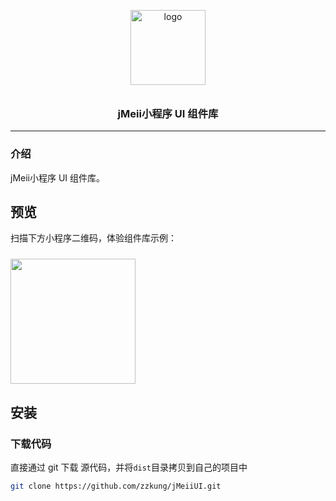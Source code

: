 <p align="center">
  <img alt="logo" src="https://blog.zzkung.com/AppImg/jMeii_img/logo.png" width="120" style="margin-bottom: 10px;">
</p>
<h3 align="center">jMeii小程序 UI 组件库</h3>

<!-- <p align="center">
  <img src="https://img.shields.io/badge/License-MIT-blue.svg?style=for-the-badge&color=#4fc08d" />
  <img src="https://img.shields.io/npm/dm/@vant/weapp.svg?style=for-the-badge&color=#4fc08d" alt="downloads" />
</p> -->

---

### 介绍

jMeii小程序 UI 组件库。

## 预览

扫描下方小程序二维码，体验组件库示例：

<img src="https://blog.zzkung.com/AppImg/jMeii_img/spCode.jpg" width="200" height="200" style="margin-top: 10px;" >

## 安装

### 下载代码

直接通过 git 下载 源代码，并将`dist`目录拷贝到自己的项目中
```bash
git clone https://github.com/zzkung/jMeiiUI.git
```

<!-- ## 使用组件

以按钮组件为例，只需要在 json 文件中引入按钮对应的自定义组件即可

```json
{
  "usingComponents": {
    "van-button": "/path/to/vant-weapp/dist/button/index"
  }
}
```

接着就可以在 wxml 中直接使用组件

```html
<van-button type="primary">按钮</van-button>
``` -->


<!-- ## 基础库版本

Vant Weapp 最低支持到小程序基础库 2.2.3 版本

## 开源协议

本项目基于 [MIT](https://zh.wikipedia.org/wiki/MIT%E8%A8%B1%E5%8F%AF%E8%AD%89)协议，请自由地享受和参与开源。 -->
